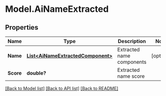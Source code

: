 # Model.AiNameExtracted
## Properties
Name | Type | Description | Notes
------------ | ------------- | ------------- | -------------
**Name** | [**List&lt;AiNameExtractedComponent&gt;**](AiNameExtractedComponent.md) | Extracted name components              | [optional] 
**Score** | **double?** | Extracted name score              | 



[[Back to Model list]](README.md#documentation-for-models) [[Back to API list]](README.md#documentation-for-api-endpoints) [[Back to README]](README.md)


